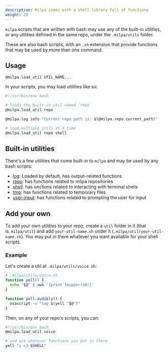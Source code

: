 ```yaml
---
description: Milpa comes with a shell library full of functions
weight: 20
---
```


`milpa` scripts that are written with bash may use any of the built-in utilities, or any utilities defined in the same repo, under the `.milpa/utils` folder.

These are also bash scripts, with an `.sh` extension that provide functions that may be used by more than one command.


## Usage

`@milpa.load_util UTIL_NAME...`

In your scripts, you may load utilities like so:

```sh
#!/usr/bin/env bash

# loads the built-in util named `repo`
@milpa.load_util repo

@milpa.log info "Current repo path is: $(@milpa.repo.current_path)"

# load multiple utils at a time
@milpa.load_util repo shell
```

## Built-in utilities

There's a few utilities that come built-in to `milpa` and may be used by any bash scripts:

- [log](/.milpa/docs/milpa/util/log.md): Loaded by default, has output-related functions
- [repo](/.milpa/docs/milpa/util/repo.md): has functions related to milpa repositories
- [shell](/.milpa/docs/milpa/util/shell.md): has unctions related to interacting with terminal shells
- [tmp](/.milpa/docs/milpa/util/tmp.md): has functions related to temporary files
- [user-input](/.milpa/docs/milpa/util/user-input.md): has functions related to prompting the user for input

## Add your own

To add your own utilities to your repo, create a `util` folder in it (that is`.milpa/util`) and add `your-util-name.sh` under it (`.milpa/util/your-util-name.sh`). You may put in there whatever you want available for your shell scripts.

### Example

Let's create a util at `.milpa/utils/voice.sh`:

```sh
# .milpa/utils/voice.sh
function yell() {
  echo "$@" | awk '{print toupper($0)}'
}

function yell-audibly() {
  osascript -e "say $(yell "$@")"
}
```

Then, on any of your repo's scripts, you can:

```sh
#!/usr/bin/env bash
@milpa.load_util voice

# and use whatever functions you put in there
yell "i <3 $SHELL"
```
